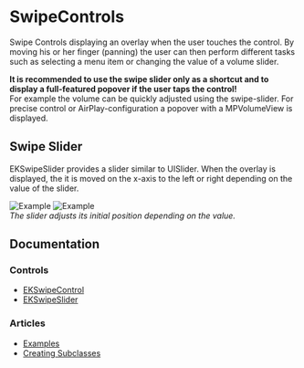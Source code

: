 # SwipeControls

Swipe Controls displaying an overlay when the user touches the control. By moving his or her finger (panning) the user can then perform different tasks such as selecting a menu item or changing the value of a volume slider.

**It is recommended to use the swipe slider only as a shortcut and to display a full-featured popover if the user taps the control!**  
For example the volume can be quickly adjusted using the swipe-slider. For precise control or AirPlay-configuration a popover with a MPVolumeView is displayed.


## Swipe Slider

EKSwipeSlider provides a slider similar to UISlider.  When the overlay is displayed, the it is moved on the x-axis to the left or right depending on the value of the slider.

![Example](http://i49.tinypic.com/votp49.png)
![Example](http://i47.tinypic.com/2gyblue.png)  
_The slider adjusts its initial position depending on the value._


## Documentation

### Controls

* [EKSwipeControl](https://github.com/ChrisSchneider/SwipeControls/wiki/EKSwipeControl)
* [EKSwipeSlider](https://github.com/ChrisSchneider/SwipeControls/wiki/EKSwipeSlider)

### Articles

* [Examples](https://github.com/ChrisSchneider/SwipeControls/wiki/Examples)
* [Creating Subclasses](https://github.com/ChrisSchneider/SwipeControls/wiki/Subclassing-EKSwipeControl)